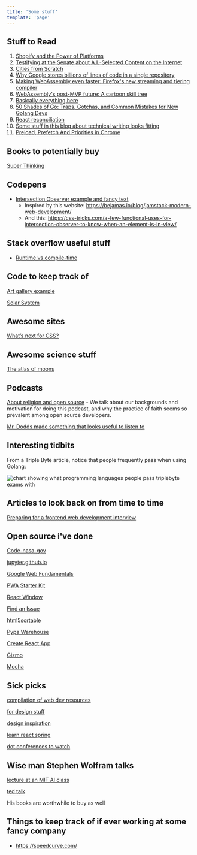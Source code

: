 ```yaml
---
title: 'Some stuff'
template: 'page'
---
```


## Stuff to Read

1. [Shopify and the Power of Platforms](https://stratechery.com/2019/shopify-and-the-power-of-platforms/)
2. [Testifying at the Senate about A.I.-Selected Content on the Internet](https://blog.stephenwolfram.com/2019/06/testifying-at-the-senate-about-a-i-selected-content-on-the-internet/)
3. [Cities from Scratch](https://www.theguardian.com/cities/ng-interactive/2019/jul/09/cities-from-scratch-100-and-counting-new-cities-rise-from-the-desert-jungle-and-sea)
4. [Why Google stores billions of lines of code in a single repository](https://cacm.acm.org/magazines/2016/7/204032-why-google-stores-billions-of-lines-of-code-in-a-single-repository/fulltext)
5. [Making WebAssembly even faster: Firefox's new streaming and tiering compiler](https://hacks.mozilla.org/2018/01/making-webassembly-even-faster-firefoxs-new-streaming-and-tiering-compiler/)
6. [WebAssembly's post-MVP future: A cartoon skill tree](https://hacks.mozilla.org/2018/10/webassemblys-post-mvp-future/)
7. [Basically everything here](https://hacks.mozilla.org/category/code-cartoons/)
8. [50 Shades of Go: Traps, Gotchas, and Common Mistakes for New Golang Devs](https://devs.cloudimmunity.com/gotchas-and-common-mistakes-in-go-golang/)
9. [React reconciliation](https://reactjs.org/docs/reconciliation.html)
10. [Some stuff in this blog about technical writing looks fitting](https://kayce.basqu.es/blog/)
11. [Preload, Prefetch And Priorities in Chrome](https://medium.com/reloading/preload-prefetch-and-priorities-in-chrome-776165961bbf)


## Books to potentially buy

[Super Thinking](https://superthinking.com/)

## Codepens

- [Intersection Observer example and fancy text](https://codepen.io/jmuzsik/pen/NQyrYG)
  - Inspired by this website: https://bejamas.io/blog/jamstack-modern-web-development/
  - And this: https://css-tricks.com/a-few-functional-uses-for-intersection-observer-to-know-when-an-element-is-in-view/

## Stack overflow useful stuff

- [Runtime vs compile-time](https://stackoverflow.com/questions/846103/runtime-vs-compile-time)

## Code to keep track of

[Art gallery example](https://codepen.io/rbmel_77/pen/zaJvoy)

[Solar System](https://codepen.io/juliangarnier/pen/idhuG)

## Awesome sites

[What’s next for CSS?](https://cssdb.org/)

## Awesome science stuff

[The atlas of moons](https://www.nationalgeographic.com/science/2019/07/the-atlas-of-moons/)

## Podcasts

[About religion and open source](https://hopeinsource.com/) - We talk about our backgrounds and motivation for doing this podcast, and why the practice of faith seems so prevalent among open source developers.

[Mr. Dodds made something that looks useful to listen to](https://kentcdodds.com/chats-with-kent-podcast)

## Interesting tidbits

From a Triple Byte article, notice that people frequently pass when using Golang:

![chart showing what programming languages people pass triplebyte exams with](https://d25hn4jiqx5f7l.cloudfront.net/file_attachments/files/original/2d91c7bc54323641aa5e69ca602bdd01935d21ee.png?1543937547)

## Articles to look back on from time to time

[Preparing for a frontend web development interview](http://davidshariff.com/blog/preparing-for-a-front-end-web-development-interview-in-2017/#first-article)

## Open source i've done

[Code-nasa-gov](https://github.com/nasa/code-nasa-gov/commits?author=jMuzsik&since=2019-08-01&until=2019-08-02)

[jupyter.github.io](https://github.com/jupyter/jupyter.github.io/commits?author=jMuzsik&since=2019-07-01&until=2019-08-01)

[Google Web Fundamentals](https://github.com/google/WebFundamentals/commits?author=jMuzsik&since=2019-07-01&until=2019-08-01)

[PWA Starter Kit](https://github.com/Polymer/pwa-starter-kit/commits?author=jMuzsik&since=2019-07-01&until=2019-08-01)

[React Window](https://github.com/bvaughn/react-window/commits?author=jMuzsik&since=2019-07-01&until=2019-08-01)

[Find an Issue](https://github.com/jMuzsik/find-an-issue)

[html5sortable](https://github.com/lukasoppermann/html5sortable/commits?author=jMuzsik)

[Pypa Warehouse](https://github.com/pypa/warehouse/commits?author=jMuzsik)

[Create React App](https://github.com/facebook/create-react-app/commits?author=jMuzsik)

[Gizmo](https://github.com/NYTimes/gizmo/commits?author=jMuzsik)

[Mocha](https://github.com/mochajs/mocha/commits?author=jMuzsik)

## Sick picks

[compilation of web dev resources](https://webgems.io/)

[for design stuff](https://creativemarket.com/)

[design inspiration](https://uimovement.com/)

[learn react spring](https://www.react-spring.io/)

[dot conferences to watch](https://www.dotconferences.com/)

## Wise man Stephen Wolfram talks

[lecture at an MIT AI class](https://www.youtube.com/watch?v=P7kX7BuHSFI)

[ted talk](https://www.youtube.com/watch?v=60P7717-XOQ)

His books are worthwhile to buy as well

## Things to keep track of if ever working at some fancy company

- https://speedcurve.com/
